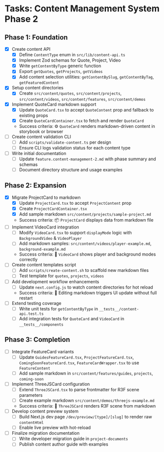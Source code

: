 # Tasks: Content Management System Phase 2

## Phase 1: Foundation
- [x] Create content API
  - [x] Define `ContentType` enum in `src/lib/content-api.ts`
  - [x] Implement Zod schemas for Quote, Project, Video
  - [x] Write `getContentByType` generic function
  - [x] Export `getQuotes`, `getProjects`, `getVideos`
  - [x] Add content selection utilities: `getContentBySlug`, `getContentByTag`, `getFeaturedContent`
- [x] Setup content directories
  - [x] Create `src/content/quotes`, `src/content/projects`, `src/content/videos`, `src/content/features`, `src/content/demos`
- [x] Implement QuoteCard markdown support
  - [x] Update `QuoteCard.tsx` to accept `QuoteContent` prop and fallback to existing props
  - [x] Create `QuoteCardContainer.tsx` to fetch and render `QuoteCard`
  - Success criteria: ⚙️ `QuoteCard` renders markdown-driven content in storybook or browser
- [ ] Create content validation CLI
  - [ ] Add `scripts/validate-content.ts` per design
  - [ ] Ensure CLI logs validation status for each content type
- [ ] Write initial documentation
  - [ ] Update `feature.content-management-2.md` with phase summary and schemas
  - [ ] Document directory structure and usage examples

## Phase 2: Expansion
- [x] Migrate ProjectCard to markdown
  - [x] Update `ProjectCard.tsx` to accept `ProjectContent` prop
  - [x] Create `ProjectCardContainer.tsx`
  - [x] Add sample markdown `src/content/projects/sample-project.md`
  - Success criteria: 📦 `ProjectCard` displays data from markdown file
- [ ] Implement VideoCard integration
  - [ ] Modify `VideoCard.tsx` to support `displayMode` logic with `BackgroundVideo` & `VideoPlayer`
  - [ ] Add markdown samples: `src/content/videos/player-example.md`, `background-example.md`
  - Success criteria: 🎥 `VideoCard` shows player and background modes correctly
- [ ] Create content templates script
  - [ ] Add `scripts/create-content.sh` to scaffold new markdown files
  - [ ] Test template for `quotes`, `projects`, `videos`
- [ ] Add development workflow enhancements
  - [ ] Update `next.config.js` to watch content directories for hot reload
  - Success criteria: 🔄 Editing markdown triggers UI update without full restart
- [ ] Extend testing coverage
  - [ ] Write unit tests for `getContentByType` in `__tests__/content-api.test.ts`
  - [ ] Add integration tests for `QuoteCard` and `VideoCard` in `__tests__/components`

## Phase 3: Completion
- [ ] Integrate FeatureCard variants
  - [ ] Update `GuidesFeatureCard.tsx`, `ProjectFeatureCard.tsx`, `ComingSoonFeatureCard.tsx`, `FeatureCardWrapper.tsx` to use `FeatureContent`
  - [ ] Add sample markdown in `src/content/features/guides`, `projects`, `coming-soon`
- [ ] Implement ThreeJSCard configuration
  - [ ] Extend `ThreeJSCard.tsx` to parse frontmatter for R3F scene parameters
  - [ ] Create example markdown `src/content/demos/threejs-example.md`
  - Success criteria: 🧩 `ThreeJSCard` renders R3F scene from markdown
- [ ] Develop content preview system
  - [ ] Build Next.js dev page `/dev/preview/[type]/[slug]` to render raw `contentHtml`
  - [ ] Enable live preview with hot-reload
- [ ] Finalize migration documentation
  - [ ] Write developer migration guide in `project-documents`
  - [ ] Publish content author guide with examples